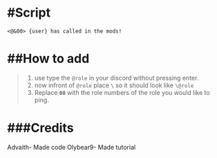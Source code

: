 # #Script <br />
`<@&00> {user} has called in the mods!`<br />
# ##How to add <br/>
> 1. use type the `@role` in your discord without pressing enter. <br />
> 2. now infront of `@role` place `\` so it should look like `\@role` <br />
> 3. Replace **`00`** with the role numbers of the role you would like to ping.<br/>
# ###Credits <br />
Advaith- Made code
Olybear9- Made tutorial
